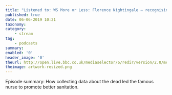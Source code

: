 ```yaml
---
title: "Listened to: WS More or Less: Florence Nightingale – recognising the nurse statistician"
published: true
date: 06-06-2019 10:21
taxonomy:
category:
	- stream
tag:
	- podcasts
summary:
enabled: '0'
header_image: '0'
theurl: http://open.live.bbc.co.uk/mediaselector/6/redir/version/2.0/mediaset/audio-nondrm-download/proto/http/vpid/p07b8bbf.mp3
theimage: artwork-resized.png
--- 
```

Episode summary: How collecting data about the dead led the famous nurse to promote better sanitation.
